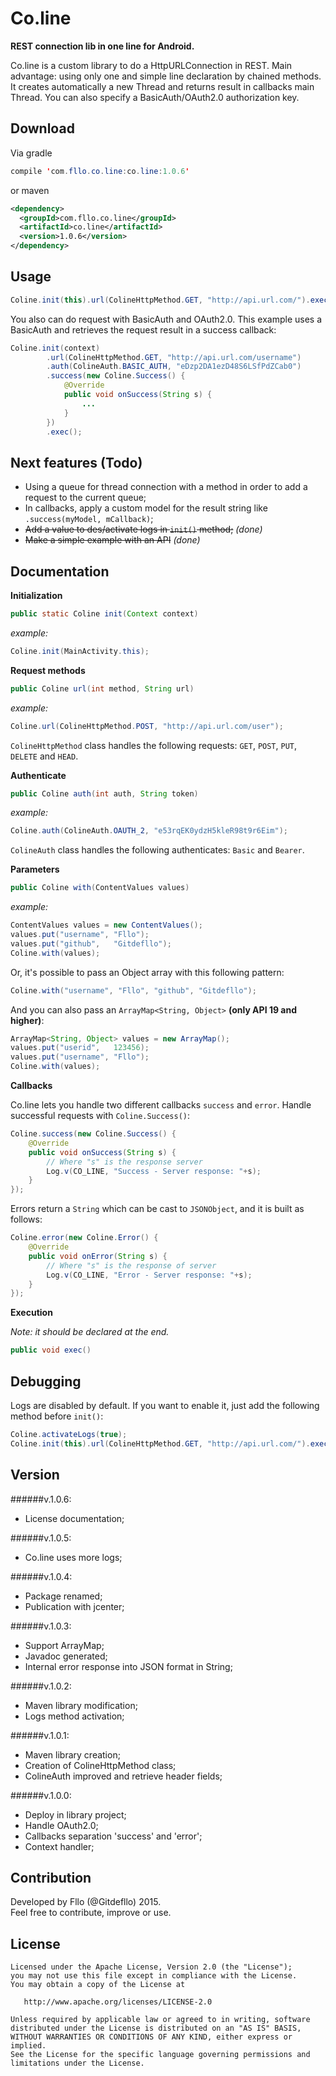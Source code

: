 Co.line
=======

**REST connection lib in one line for Android.**

Co.line is a custom library to do a HttpURLConnection in REST. Main advantage: using only one and simple line declaration by chained methods. It creates automatically a new Thread and returns result in callbacks main Thread. You can also specify a BasicAuth/OAuth2.0 authorization key.

Download
--------

Via gradle
```java
compile 'com.fllo.co.line:co.line:1.0.6'
```
or maven
```xml
<dependency>
  <groupId>com.fllo.co.line</groupId>
  <artifactId>co.line</artifactId>
  <version>1.0.6</version>
</dependency>
```

Usage
------

```java
Coline.init(this).url(ColineHttpMethod.GET, "http://api.url.com/").exec();
```
You also can do request with BasicAuth and OAuth2.0. This example uses a BasicAuth and retrieves the request result in a success callback:  
```java
Coline.init(context)
        .url(ColineHttpMethod.GET, "http://api.url.com/username")
        .auth(ColineAuth.BASIC_AUTH, "eDzp2DA1ezD48S6LSfPdZCab0")
        .success(new Coline.Success() {
            @Override
            public void onSuccess(String s) {
                ...
            }
        })
        .exec();
```

Next features (Todo)
-------

- Using a queue for thread connection with a method in order to add a request to the current queue;
- In callbacks, apply a custom model for the result string like `.success(myModel, mCallback)`;
- ~~Add a value to des/activate logs in `init()` method;~~ *(done)*
- ~~Make a simple example with an API~~ *(done)*

Documentation
-------

**Initialization**

```java
public static Coline init(Context context)
```
*example:*
```java
Coline.init(MainActivity.this);
```

**Request methods**

```java
public Coline url(int method, String url)
```
*example:*
```java
Coline.url(ColineHttpMethod.POST, "http://api.url.com/user");
```
`ColineHttpMethod` class handles the following requests: `GET`, `POST`, `PUT`, `DELETE` and `HEAD`.

**Authenticate**

```java
public Coline auth(int auth, String token)
```
*example:*
```java
Coline.auth(ColineAuth.OAUTH_2, "e53rqEK0ydzH5kleR98t9r6Eim");
```
`ColineAuth` class handles the following authenticates: `Basic` and `Bearer`.

**Parameters**

```java
public Coline with(ContentValues values)
```
*example:*
```java
ContentValues values = new ContentValues();
values.put("username", "Fllo");
values.put("github",   "Gitdefllo");
Coline.with(values);
```
Or, it's possible to pass an Object array with this following pattern:  
```java
Coline.with("username", "Fllo", "github", "Gitdefllo");
```
And you can also pass an `ArrayMap<String, Object>` **(only API 19 and higher)**:
```java
ArrayMap<String, Object> values = new ArrayMap();
values.put("userid",   123456);
values.put("username", "Fllo");
Coline.with(values);
```  

**Callbacks**

Co.line lets you handle two different callbacks `success` and `error`.
Handle successful requests with `Coline.Success()`:
```java
Coline.success(new Coline.Success() {
    @Override
    public void onSuccess(String s) {
        // Where "s" is the response server
        Log.v(CO_LINE, "Success - Server response: "+s);
    }
});
```
Errors return a `String` which can be cast to `JSONObject`, and it is built as follows:
```java
Coline.error(new Coline.Error() {
    @Override
    public void onError(String s) {
        // Where "s" is the response of server
        Log.v(CO_LINE, "Error - Server response: "+s);
    }
});
```

**Execution**

*Note: it should be declared at the end.*
```java
public void exec()
```

Debugging  
---------  

Logs are disabled by default. If you want to enable it, just add the following method before `init()`:  
```java
Coline.activateLogs(true);
Coline.init(this).url(ColineHttpMethod.GET, "http://api.url.com/").exec();
```

Version  
-------

######v.1.0.6:
- License documentation;

######v.1.0.5:
- Co.line uses more logs;

######v.1.0.4:  
- Package renamed;
- Publication with jcenter;

######v.1.0.3:  
- Support ArrayMap;
- Javadoc generated;
- Internal error response into JSON format in String;

######v.1.0.2:  
- Maven library modification;
- Logs method activation;

######v.1.0.1:  
- Maven library creation;
- Creation of ColineHttpMethod class;
- ColineAuth improved and retrieve header fields;

######v.1.0.0:  
- Deploy in library project;
- Handle OAuth2.0;
- Callbacks separation 'success' and 'error';
- Context handler;

Contribution  
------------  

Developed by Fllo (@Gitdefllo) 2015.  
Feel free to contribute, improve or use.

License
--------

    Licensed under the Apache License, Version 2.0 (the "License");
    you may not use this file except in compliance with the License.
    You may obtain a copy of the License at

       http://www.apache.org/licenses/LICENSE-2.0

    Unless required by applicable law or agreed to in writing, software
    distributed under the License is distributed on an "AS IS" BASIS,
    WITHOUT WARRANTIES OR CONDITIONS OF ANY KIND, either express or implied.
    See the License for the specific language governing permissions and
    limitations under the License.
